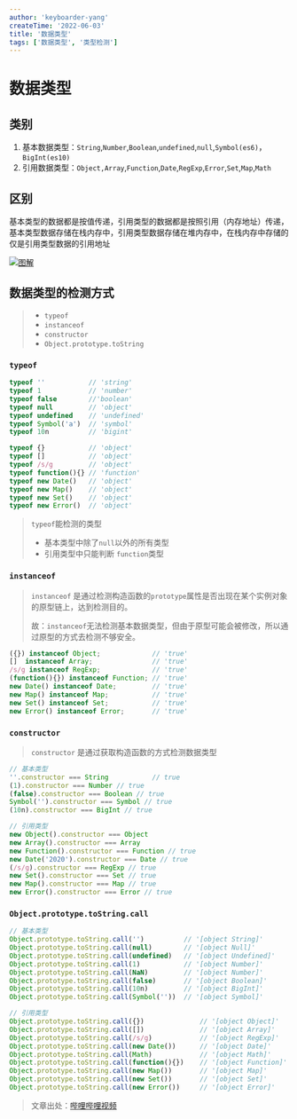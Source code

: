 ```yaml
---
author: 'keyboarder-yang'
createTime: '2022-06-03'
title: '数据类型'
tags: ['数据类型', '类型检测']
---
```


# 数据类型
## 类别

1. 基本数据类型：`String`,`Number`,`Boolean`,`undefined`,`null`,`Symbol(es6)`，`BigInt(es10)`
2. 引用数据类型：`Object,Array`,`Function`,`Date`,`RegExp`,`Error`,`Set`,`Map`,`Math`

## 区别

基本类型的数据都是按值传递，引用类型的数据都是按照引用（内存地址）传递，基本类型数据存储在栈内存中，引用类型数据存储在堆内存中，在栈内存中存储的仅是引用类型数据的引用地址

[![图解](https://s1.ax1x.com/2022/06/03/XUQqvd.png)](https://imgtu.com/i/XUQqvd)

## 数据类型的检测方式

> + `typeof`
> + `instanceof`
> + `constructor`
> + `Object.prototype.toString`

### `typeof`

```js
typeof '' 			// 'string'
typeof 1 			// 'number'
typeof false 		//'boolean'
typeof null 		// 'object'
typeof undefined 	// 'undefined'
typeof Symbol('a') 	// 'symbol'
typeof 10n 			// 'bigint'

typeof {} 			// 'object'
typeof [] 			// 'object'
typeof /s/g 		// 'object'
typeof function(){} // 'function'
typeof new Date() 	// 'object' 
typeof new Map() 	// 'object'
typeof new Set() 	// 'object'
typeof new Error() 	// 'object'
```

> `typeof`能检测的类型
>
> + 基本类型中除了`null`以外的所有类型
> + 引用类型中只能判断 `function`类型

### `instanceof`

> `instanceof` 是通过检测构造函数的`prototype`属性是否出现在某个实例对象的原型链上，达到检测目的。
>
> 故：`instanceof`无法检测基本数据类型，但由于原型可能会被修改，所以通过原型的方式去检测不够安全。

```js
({}) instanceof Object;				// 'true'
[]  instanceof Array;				// 'true'
/s/g instanceof RegExp;				// 'true'
(function(){}) instanceof Function; // 'true'
new Date() instanceof Date; 		// 'true' 
new Map() instanceof Map; 			// 'true'
new Set() instanceof Set; 			// 'true'
new Error() instanceof Error; 		// 'true'
```

### `constructor`

> `constructor` 是通过获取构造函数的方式检测数据类型

```js
// 基本类型
''.constructor === String 			// true
(1).constructor === Number // true
(false).constructor === Boolean // true
Symbol('').constructor === Symbol // true
(10n).constructor === BigInt // true

// 引用类型
new Object().constructor === Object
new Array().constructor === Array
new Function().constructor === Function // true
new Date('2020').constructor === Date // true
(/s/g).constructor === RegExp // true
new Set().constructor === Set // true
new Map().constructor === Map // true
new Error().constructor === Error // true
```

### `Object.prototype.toString.call`

```js
// 基本类型
Object.prototype.toString.call('') 			// '[object String]'
Object.prototype.toString.call(null) 		// '[object Null]'
Object.prototype.toString.call(undefined) 	// '[object Undefined]'
Object.prototype.toString.call(1) 			// '[object Number]'
Object.prototype.toString.call(NaN) 		// '[object Number]'
Object.prototype.toString.call(false) 		// '[object Boolean]'
Object.prototype.toString.call(10n) 		// '[object BigInt]'
Object.prototype.toString.call(Symbol('')) 	// '[object Symbol]'

// 引用类型
Object.prototype.toString.call({}) 				// '[object Object]'
Object.prototype.toString.call([]) 				// '[object Array]'
Object.prototype.toString.call(/s/g) 			// '[object RegExp]'
Object.prototype.toString.call(new Date()) 		// '[object Date]'
Object.prototype.toString.call(Math) 			// '[object Math]'
Object.prototype.toString.call(function(){}) 	// '[object Function]'
Object.prototype.toString.call(new Map()) 		// '[object Map]'
Object.prototype.toString.call(new Set()) 		// '[object Set]'
Object.prototype.toString.call(new Error()) 	// '[object Error]'
```



> 文章出处：[哔哩哔哩视频](https://www.bilibili.com/video/BV1Eh411s72a?spm_id_from=333.337.search-card.all.click)

